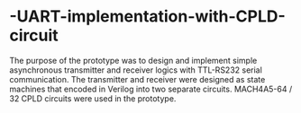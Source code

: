 # -UART-implementation-with-CPLD-circuit

The purpose of the prototype was to design and implement simple asynchronous transmitter and receiver logics with TTL-RS232 serial communication.
The transmitter and receiver were designed as state machines that encoded in Verilog into two separate circuits. MACH4A5-64 / 32 CPLD circuits were used in the prototype.
